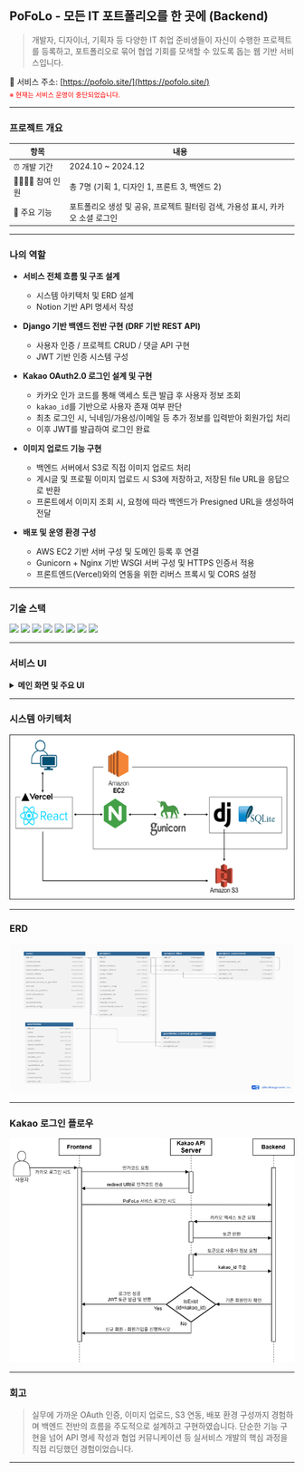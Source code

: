 ## PoFoLo - 모든 IT 포트폴리오를 한 곳에 (Backend)

> 개발자, 디자이너, 기획자 등 다양한 IT 취업 준비생들이 자신이 수행한 프로젝트를 등록하고, 포트폴리오로 묶어 협업 기회를 모색할 수 있도록 돕는 웹 기반 서비스입니다.

🔗 서비스 주소: [https://pofolo.site/](https://pofolo.site/)  
<sub><span style="color:red">※ 현재는 서비스 운영이 중단되었습니다.</span></sub>

---

### 프로젝트 개요

| 항목 | 내용 |
|------|------|
| ⏰ 개발 기간 | 2024.10 ~ 2024.12 |
| 👨‍👩‍👧‍👦 참여 인원 | 총 7명 (기획 1, 디자인 1, 프론트 3, 백엔드 2) |
| 🧩 주요 기능 | 포트폴리오 생성 및 공유, 프로젝트 필터링 검색, 가용성 표시, 카카오 소셜 로그인 |

---

### 나의 역할

- **서비스 전체 흐름 및 구조 설계**
  - 시스템 아키텍처 및 ERD 설계
  - Notion 기반 API 명세서 작성

- **Django 기반 백엔드 전반 구현 (DRF 기반 REST API)**
  - 사용자 인증 / 프로젝트 CRUD / 댓글 API 구현
  - JWT 기반 인증 시스템 구성

- **Kakao OAuth2.0 로그인 설계 및 구현**
  - 카카오 인가 코드를 통해 액세스 토큰 발급 후 사용자 정보 조회
  - `kakao_id`를 기반으로 사용자 존재 여부 판단
  - 최초 로그인 시, 닉네임/가용성/이메일 등 추가 정보를 입력받아 회원가입 처리
  - 이후 JWT를 발급하여 로그인 완료

- **이미지 업로드 기능 구현**
  - 백엔드 서버에서 S3로 직접 이미지 업로드 처리
  - 게시글 및 프로필 이미지 업로드 시 S3에 저장하고, 저장된 file URL을 응답으로 반환
  - 프론트에서 이미지 조회 시, 요청에 따라 백엔드가 Presigned URL을 생성하여 전달

- **배포 및 운영 환경 구성**
  - AWS EC2 기반 서버 구성 및 도메인 등록 후 연결
  - Gunicorn + Nginx 기반 WSGI 서버 구성 및 HTTPS 인증서 적용
  - 프론트엔드(Vercel)와의 연동을 위한 리버스 프록시 및 CORS 설정

---

### 기술 스택

<p>
  <img src="https://img.shields.io/badge/Python-3776AB?style=flat&logo=python&logoColor=white"/>
  <img src="https://img.shields.io/badge/Django-092E20?style=flat&logo=django&logoColor=white"/>
  <img src="https://img.shields.io/badge/SQLite-003B57?style=flat&logo=sqlite&logoColor=white"/>
  <img src="https://img.shields.io/badge/AWS EC2-%23FF9900?style=flat&logo=amazon-ec2&logoColor=white"/>
  <img src="https://img.shields.io/badge/AWS S3-%2398BF64?style=flat&logo=amazon-s3&logoColor=white"/>
  <img src="https://img.shields.io/badge/Gunicorn-499848?style=flat"/>
  <img src="https://img.shields.io/badge/Nginx-009639?style=flat&logo=nginx&logoColor=white"/>
  <img src="https://img.shields.io/badge/Postman-FF6C37?style=flat&logo=postman&logoColor=white"/>
</p>

---

### 서비스 UI

<details>
<summary><b>메인 화면 및 주요 UI</b></summary>
- **메인 페이지**  
  ![메인 화면](./docs/pofolo-mainUI.png)

- **포트폴리오 상세 화면**  
  ![포트폴리오](./docs/pofolo-포트폴리오.png)

- **마이페이지 - 내 정보 관리**  
  ![마이페이지](./docs/pofolo-마이페이지.png)

- **가용성 설정 페이지**  
  ![가용성](./docs/pofolo-가용성.png)

- **댓글 / 대댓글 기능**  
  ![댓글](./docs/pofolo-댓글.png)

- **프로젝트 상세 보기**  
  ![프로젝트 상세](./docs/pofolo-프로젝트 상세 화면.png)
</details>

---

### 시스템 아키텍처

<img src="./docs/pofolo-시스템아키텍처.png" alt="PoFoLo 시스템 아키텍처" />

---

### ERD

<img src="./docs/pofolo-ER다이어그램.png" alt="PoFoLo ERD" />

---

### Kakao 로그인 플로우

<img src="./docs/pofolo-소셜로그인.png" alt="카카오 로그인 플로우" />

---

### 회고

> 실무에 가까운 OAuth 인증, 이미지 업로드, S3 연동, 배포 환경 구성까지 경험하며 백엔드 전반의 흐름을 주도적으로 설계하고 구현하였습니다. 단순한 기능 구현을 넘어 API 명세 작성과 협업 커뮤니케이션 등 실서비스 개발의 핵심 과정을 직접 리딩했던 경험이었습니다.

---
